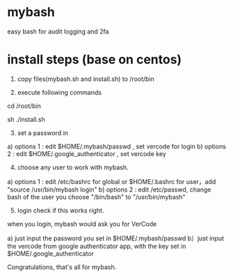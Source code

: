 # mybash
easy bash for audit logging and 2fa


# install steps (base on centos)

1. copy files(mybash.sh and install.sh) to /root/bin

2. execute following commands

cd /root/bin 

sh ./install.sh

3. set a password in 

a) options 1 : edit $HOME/.mybash/passwd , set vercode for login
b) options 2 : edit $HOME/.google_authenticator , set vercode key 

4. choose any user to work with mybash. 

a) options 1 : edit /etc/bashrc for global or $HOME/.bashrc for user，add "source /usr/bin/mybash login" 
b) options 2 : edit /etc/passwd, change bash of the user you choose "/bin/bash" to "/usr/bin/mybash"

5. login check if this works right.

when you login, mybash would ask you for VerCode

a) just input the password you set in $HOME/.mybash/passwd
b）just input the vercode from google authenticator app, with the key set in $HOME/.google_authenticator


Congratulations, that's all for mybash.

